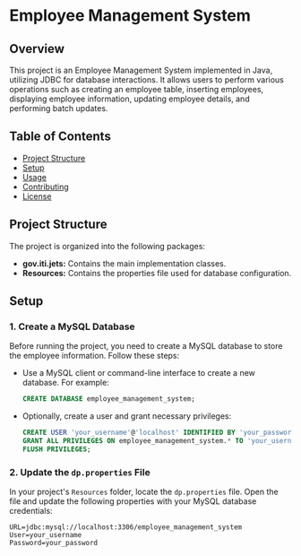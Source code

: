 # Employee Management System

## Overview

This project is an Employee Management System implemented in Java, utilizing JDBC for database interactions. It allows users to perform various operations such as creating an employee table, inserting employees, displaying employee information, updating employee details, and performing batch updates.

## Table of Contents

- [Project Structure](#project-structure)
- [Setup](#setup)
- [Usage](#usage)
- [Contributing](#contributing)
- [License](#license)

## Project Structure

The project is organized into the following packages:

- **gov.iti.jets:** Contains the main implementation classes.
- **Resources:** Contains the properties file used for database configuration.

## Setup

### 1. Create a MySQL Database

Before running the project, you need to create a MySQL database to store the employee information. Follow these steps:

   - Use a MySQL client or command-line interface to create a new database. For example:

     ```sql
     CREATE DATABASE employee_management_system;
     ```

   - Optionally, create a user and grant necessary privileges:

     ```sql
     CREATE USER 'your_username'@'localhost' IDENTIFIED BY 'your_password';
     GRANT ALL PRIVILEGES ON employee_management_system.* TO 'your_username'@'localhost';
     FLUSH PRIVILEGES;
     ```

### 2. Update the `dp.properties` File

In your project's `Resources` folder, locate the `dp.properties` file. Open the file and update the following properties with your MySQL database credentials:

   ```properties
   URL=jdbc:mysql://localhost:3306/employee_management_system
   User=your_username
   Password=your_password
